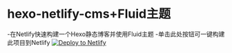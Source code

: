 # hexo-netlify-cms+Fluid主题
-在Netlify快速构建一个Hexo静态博客并使用Fluid主题
-单击此处按钮可一键构建此项目到Netlify
<a href="https://app.netlify.com/start/deploy?repositor=https://github.com/BIuefish/hexo-netlify-cms"><img src="https://www.netlify.com/img/deploy/button.svg" alt="Deploy to Netlify"></a>
